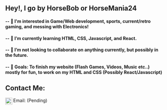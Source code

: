 ## Hey!, I go by HorseBob or HorseMania24

#### -- 👀 I'm interested in Game/Web development, sports, current/retro gaming, and messing with Electronics!
#### -- 🌱 I’m currently learning HTML, CSS, Javascript, and React.
#### -- 💞️ I’m not looking to collaborate on anything currently, but possibly in the future.
#### -- 🥅 Goals: To finish my website (Flash Games, Videos, Music etc..) mostly for fun, to work on my HTML and CSS (Possibly React/Javascript)

## Contact Me:
Email: (Pending)
[<img align="left" alt="HorseBob | YouTube" width="22px" src="https://cdn.jsdelivr.net/npm/simple-icons@v3/icons/youtube.svg" />][youtube]

<!---
I'm currently learning Web development on my own time, and just looking to have fun with my work,
and possibly make a living from it in the future.
--->

[youtube]: https://www.youtube.com/channel/UCVzLD_2zqxYa6597pQg379g
